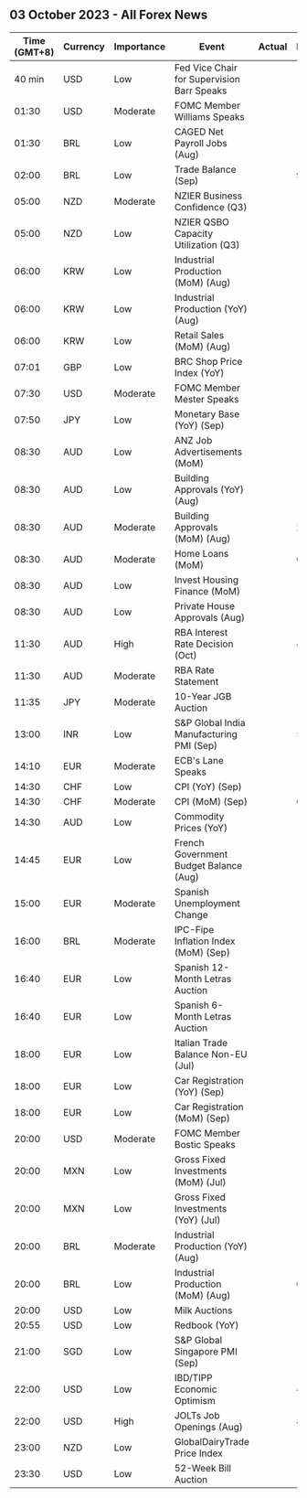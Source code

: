 ## 03 October 2023 - All Forex News

| Time (GMT+8) | Currency | Importance | Event | Actual | Forecast | Previous |
|------|----------|------------|-------|--------|----------|----------|
| 40 min | USD | Low | Fed Vice Chair for Supervision Barr Speaks |  |  |  |
| 01:30 | USD | Moderate | FOMC Member Williams Speaks |  |  |  |
| 01:30 | BRL | Low | CAGED Net Payroll Jobs (Aug) |  | 178.00K | 142.70K |
| 02:00 | BRL | Low | Trade Balance (Sep) |  | 9.19B | 9.77B |
| 05:00 | NZD | Moderate | NZIER Business Confidence (Q3) |  |  | -63% |
| 05:00 | NZD | Low | NZIER QSBO Capacity Utilization (Q3) |  |  | 81.7% |
| 06:00 | KRW | Low | Industrial Production (MoM) (Aug) |  | -0.2% | -2.0% |
| 06:00 | KRW | Low | Industrial Production (YoY) (Aug) |  | -6.2% | -8.0% |
| 06:00 | KRW | Low | Retail Sales (MoM) (Aug) |  |  | -3.2% |
| 07:01 | GBP | Low | BRC Shop Price Index (YoY) |  |  | 6.9% |
| 07:30 | USD | Moderate | FOMC Member Mester Speaks |  |  |  |
| 07:50 | JPY | Low | Monetary Base (YoY) (Sep) |  | 1.6% | 1.1% |
| 08:30 | AUD | Low | ANZ Job Advertisements (MoM) |  |  | 1.9% |
| 08:30 | AUD | Low | Building Approvals (YoY) (Aug) |  | -6.40% | -18.00% |
| 08:30 | AUD | Moderate | Building Approvals (MoM) (Aug) |  | 2.7% | -8.1% |
| 08:30 | AUD | Moderate | Home Loans (MoM) |  | 0.0% | -1.9% |
| 08:30 | AUD | Low | Invest Housing Finance (MoM) |  |  | -0.1% |
| 08:30 | AUD | Low | Private House Approvals (Aug) |  |  | 0.1% |
| 11:30 | AUD | High | RBA Interest Rate Decision (Oct) |  | 4.10% | 4.10% |
| 11:30 | AUD | Moderate | RBA Rate Statement |  |  |  |
| 11:35 | JPY | Moderate | 10-Year JGB Auction |  |  | 0.657% |
| 13:00 | INR | Low | S&P Global India Manufacturing PMI (Sep) |  | 58.1 | 58.6 |
| 14:10 | EUR | Moderate | ECB's Lane Speaks |  |  |  |
| 14:30 | CHF | Low | CPI (YoY) (Sep) |  | 1.8% | 1.6% |
| 14:30 | CHF | Moderate | CPI (MoM) (Sep) |  | 0.0% | 0.2% |
| 14:30 | AUD | Low | Commodity Prices (YoY) |  |  | -23.2% |
| 14:45 | EUR | Low | French Government Budget Balance (Aug) |  |  | -169.0B |
| 15:00 | EUR | Moderate | Spanish Unemployment Change |  | -12.2K | 24.8K |
| 16:00 | BRL | Moderate | IPC-Fipe Inflation Index (MoM) (Sep) |  |  | -0.20% |
| 16:40 | EUR | Low | Spanish 12-Month Letras Auction |  |  | 3.670% |
| 16:40 | EUR | Low | Spanish 6-Month Letras Auction |  |  | 3.654% |
| 18:00 | EUR | Low | Italian Trade Balance Non-EU (Jul) |  |  | 9.45B |
| 18:00 | EUR | Low | Car Registration (YoY) (Sep) |  |  | 7.80% |
| 18:00 | EUR | Low | Car Registration (MoM) (Sep) |  |  | -31.10% |
| 20:00 | USD | Moderate | FOMC Member Bostic Speaks |  |  |  |
| 20:00 | MXN | Low | Gross Fixed Investments (MoM) (Jul) |  |  | 3.10% |
| 20:00 | MXN | Low | Gross Fixed Investments (YoY) (Jul) |  |  | 28.80% |
| 20:00 | BRL | Moderate | Industrial Production (YoY) (Aug) |  | 1.0% | -1.1% |
| 20:00 | BRL | Low | Industrial Production (MoM) (Aug) |  | 0.5% | -0.6% |
| 20:00 | USD | Low | Milk Auctions |  |  | 2,957.0 |
| 20:55 | USD | Low | Redbook (YoY) |  |  | 3.8% |
| 21:00 | SGD | Low | S&P Global Singapore PMI (Sep) |  |  | 49.9 |
| 22:00 | USD | Low | IBD/TIPP Economic Optimism |  | 41.6 | 43.2 |
| 22:00 | USD | High | JOLTs Job Openings (Aug) |  | 8.830M | 8.827M |
| 23:00 | NZD | Low | GlobalDairyTrade Price Index |  |  | 4.6% |
| 23:30 | USD | Low | 52-Week Bill Auction |  |  | 5.120% |
